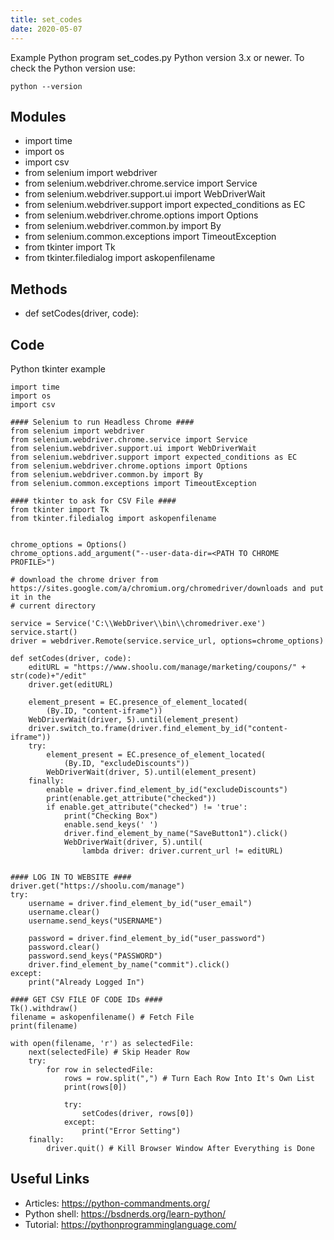 ```yaml
---
title: set_codes
date: 2020-05-07
---
```

Example Python program set_codes.py
Python version 3.x or newer.
To check the Python version use:

    python --version

## Modules

* import time
* import os
* import csv
* from selenium import webdriver
* from selenium.webdriver.chrome.service import Service
* from selenium.webdriver.support.ui import WebDriverWait
* from selenium.webdriver.support import expected_conditions as EC
* from selenium.webdriver.chrome.options import Options
* from selenium.webdriver.common.by import By
* from selenium.common.exceptions import TimeoutException
* from tkinter import Tk
* from tkinter.filedialog import askopenfilename

## Methods

* def setCodes(driver, code):

## Code

Python tkinter example

    import time
    import os
    import csv
    
    #### Selenium to run Headless Chrome ####
    from selenium import webdriver
    from selenium.webdriver.chrome.service import Service
    from selenium.webdriver.support.ui import WebDriverWait
    from selenium.webdriver.support import expected_conditions as EC
    from selenium.webdriver.chrome.options import Options
    from selenium.webdriver.common.by import By
    from selenium.common.exceptions import TimeoutException
    
    #### tkinter to ask for CSV File ####
    from tkinter import Tk
    from tkinter.filedialog import askopenfilename
    
    
    chrome_options = Options()
    chrome_options.add_argument("--user-data-dir=<PATH TO CHROME PROFILE>")
    
    # download the chrome driver from https://sites.google.com/a/chromium.org/chromedriver/downloads and put it in the
    # current directory
    
    service = Service('C:\\WebDriver\\bin\\chromedriver.exe')
    service.start()
    driver = webdriver.Remote(service.service_url, options=chrome_options)
    
    def setCodes(driver, code):
        editURL = "https://www.shoolu.com/manage/marketing/coupons/" + str(code)+"/edit"
        driver.get(editURL)
    
        element_present = EC.presence_of_element_located(
            (By.ID, "content-iframe"))
        WebDriverWait(driver, 5).until(element_present)
        driver.switch_to.frame(driver.find_element_by_id("content-iframe"))
        try:
            element_present = EC.presence_of_element_located(
                (By.ID, "excludeDiscounts"))
            WebDriverWait(driver, 5).until(element_present)
        finally:
            enable = driver.find_element_by_id("excludeDiscounts")
            print(enable.get_attribute("checked"))
            if enable.get_attribute("checked") != 'true':
                print("Checking Box")
                enable.send_keys(' ')
                driver.find_element_by_name("SaveButton1").click()
                WebDriverWait(driver, 5).until(
                    lambda driver: driver.current_url != editURL)
    
    
    #### LOG IN TO WEBSITE ####
    driver.get("https://shoolu.com/manage")
    try:
        username = driver.find_element_by_id("user_email")
        username.clear()
        username.send_keys("USERNAME")
    
        password = driver.find_element_by_id("user_password")
        password.clear()
        password.send_keys("PASSWORD")
        driver.find_element_by_name("commit").click()
    except:
        print("Already Logged In")
    
    #### GET CSV FILE OF CODE IDs ####
    Tk().withdraw()
    filename = askopenfilename() # Fetch File
    print(filename)
    
    with open(filename, 'r') as selectedFile:
        next(selectedFile) # Skip Header Row
        try:
            for row in selectedFile:
                rows = row.split(",") # Turn Each Row Into It's Own List
                print(rows[0])
    
                try:
                    setCodes(driver, rows[0])
                except:
                    print("Error Setting")
        finally:
            driver.quit() # Kill Browser Window After Everything is Done
    

## Useful Links

- Articles: https://python-commandments.org/
- Python shell: https://bsdnerds.org/learn-python/
- Tutorial: https://pythonprogramminglanguage.com/
